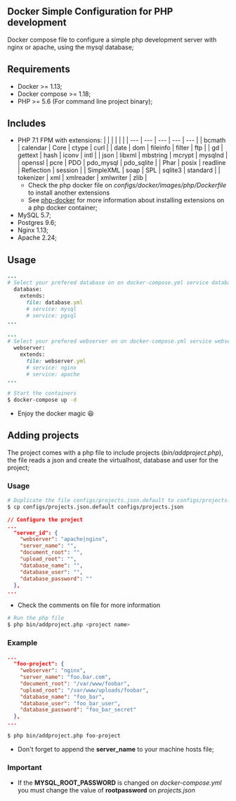 Docker Simple Configuration for PHP development
---
Docker compose file to configure a simple php development server with nginx or apache, using the mysql database;

## Requirements
- Docker >= 1.13;
- Docker compose >= 1.18;
- PHP >= 5.6 (For command line project binary);

## Includes
- PHP 7.1 FPM with extensions:
    |  |  |  |  |  |
    | --- | --- | --- | --- | --- |
    | bcmath | calendar | Core | ctype | curl |
    | date | dom | fileinfo | filter | ftp |
    | gd | gettext | hash | iconv | intl |
    | json | libxml | mbstring | mcrypt | mysqlnd |
    | openssl | pcre | PDO | pdo_mysql | pdo_sqlite |
    | Phar | posix | readline | Reflection | session |
    | SimpleXML | soap | SPL | sqlite3 | standard |
    | tokenizer | xml | xmlreader | xmlwriter | zlib |
    - Check the php docker file on _configs/docker/images/php/Dockerfile_ to install another extensions
    - See [php-docker](https://hub.docker.com/_/php/) for more information about installing extensions on a php docker container;
- MySQL 5.7;
- Postgres 9.6;
- Nginx 1.13;
- Apache 2.24;

## Usage
```ruby
...
# Select your prefered database on on docker-compose.yml service database
  database:
    extends:
      file: database.yml
      # service: mysql
      # service: pgsql
...

...
# Select your prefered webserver on on docker-compose.yml service webserver
  webserver:
    extends:
      file: webserver.yml
      # service: nginx
      # service: apache
...
```

```sh
# Start the containers
$ docker-compose up -d
```

- Enjoy the docker magic :laughing:

## Adding projects
The project comes with a php file to include projects (_bin/addproject.php_), the file reads a json and create the virtualhost, database and user for the project;

### Usage
```sh
# Duplicate the file configs/projects.json.default to configs/projects.json
$ cp configs/projects.json.default configs/projects.json
```

```json
// Configure the project
...
  "server_id": {
    "webserver": "apache|nginx",
    "server_name": "",
    "document_root": "",
    "upload_root": "",
    "database_name": "",
    "database_user": "",
    "database_password": ""
  },
...
```
- Check the comments on file for more information

```sh
# Run the php file
$ php bin/addproject.php <project name>
```

### Example
```json
...
  "foo-project": {
    "webserver": "nginx",
    "server_name": "foo.bar.com",
    "document_root": "/var/www/foobar",
    "upload_root": "/var/www/uploads/foobar",
    "database_name": "foo_bar",
    "database_user": "foo_bar_user",
    "database_password": "foo_bar_secret"
  },
...
```
```sh
$ php bin/addproject.php foo-project
```
- Don't forget to append the __server_name__ to your machine hosts file;

### Important
- If the __MYSQL_ROOT_PASSWORD__ is changed on _docker-compose.yml_ you must change the value of __rootpassword__ on _projects.json_
